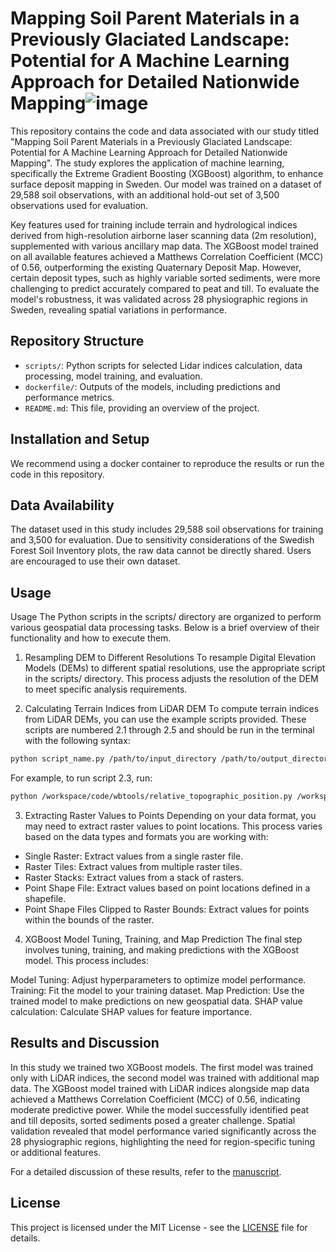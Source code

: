 # Mapping Soil Parent Materials in a Previously Glaciated Landscape: Potential for A Machine Learning Approach for Detailed Nationwide Mapping![image](https://github.com/user-attachments/assets/8366d00d-b5c3-414e-b507-91cffcdbf5d8)


This repository contains the code and data associated with our study titled "Mapping Soil Parent Materials in a Previously Glaciated Landscape: Potential for A Machine Learning Approach for Detailed Nationwide Mapping". The study explores the application of machine learning, specifically the Extreme Gradient Boosting (XGBoost) algorithm, to enhance surface deposit mapping in Sweden. Our model was trained on a dataset of 29,588 soil observations, with an additional hold-out set of 3,500 observations used for evaluation.

Key features used for training include terrain and hydrological indices derived from high-resolution airborne laser scanning data (2m resolution), supplemented with various ancillary map data. The XGBoost model trained on all available features achieved a Matthews Correlation Coefficient (MCC) of 0.56, outperforming the existing Quaternary Deposit Map. However, certain deposit types, such as highly variable sorted sediments, were more challenging to predict accurately compared to peat and till. To evaluate the model's robustness, it was validated across 28 physiographic regions in Sweden, revealing spatial variations in performance.

## Repository Structure

- `scripts/`: Python scripts for selected Lidar indices calculation, data processing, model training, and evaluation. 
- `dockerfile/`: Outputs of the models, including predictions and performance metrics.
- `README.md`: This file, providing an overview of the project.

## Installation and Setup

We recommend using a docker container to reproduce the results or run the code in this repository.

## Data Availability

The dataset used in this study includes 29,588 soil observations for training and 3,500 for evaluation. Due to sensitivity considerations of the Swedish Forest Soil Inventory plots, the raw data cannot be directly shared. Users are encouraged to use their own dataset.

## Usage
Usage
The Python scripts in the scripts/ directory are organized to perform various geospatial data processing tasks. Below is a brief overview of their functionality and how to execute them.

1. Resampling DEM to Different Resolutions
To resample Digital Elevation Models (DEMs) to different spatial resolutions, use the appropriate script in the scripts/ directory. This process adjusts the resolution of the DEM to meet specific analysis requirements.

2. Calculating Terrain Indices from LiDAR DEM
To compute terrain indices from LiDAR DEMs, you can use the example scripts provided. These scripts are numbered 2.1 through 2.5 and should be run in the terminal with the following syntax:
```bash
python script_name.py /path/to/input_directory /path/to/output_directory extra_argument
```
For example, to run script 2.3, run:
```bash
python /workspace/code/wbtools/relative_topographic_position.py /workspace/data/wbt/folder1/ /workspace/data/wbt/folder1_ruggedness/ 11
```

3. Extracting Raster Values to Points
Depending on your data format, you may need to extract raster values to point locations. This process varies based on the data types and formats you are working with:

- Single Raster: Extract values from a single raster file.
- Raster Tiles: Extract values from multiple raster tiles.
- Raster Stacks: Extract values from a stack of rasters.
- Point Shape File: Extract values based on point locations defined in a shapefile.
- Point Shape Files Clipped to Raster Bounds: Extract values for points within the bounds of the raster.

4. XGBoost Model Tuning, Training, and Map Prediction
The final step involves tuning, training, and making predictions with the XGBoost model. This process includes:

Model Tuning: Adjust hyperparameters to optimize model performance.
Training: Fit the model to your training dataset.
Map Prediction: Use the trained model to make predictions on new geospatial data.
SHAP value calculation: Calculate SHAP values for feature importance.

## Results and Discussion

In this study we trained two XGBoost models. The first model was trained only with LiDAR indices, the second model was trained with additional map data. The XGBoost model trained with LiDAR indices alongside map data achieved a Matthews Correlation Coefficient (MCC) of 0.56, indicating moderate predictive power. While the model successfully identified peat and till deposits, sorted sediments posed a greater challenge. Spatial validation revealed that model performance varied significantly across the 28 physiographic regions, highlighting the need for region-specific tuning or additional features.

For a detailed discussion of these results, refer to the [manuscript](link-to-manuscript).

## License

This project is licensed under the MIT License - see the [LICENSE](LICENSE) file for details.

